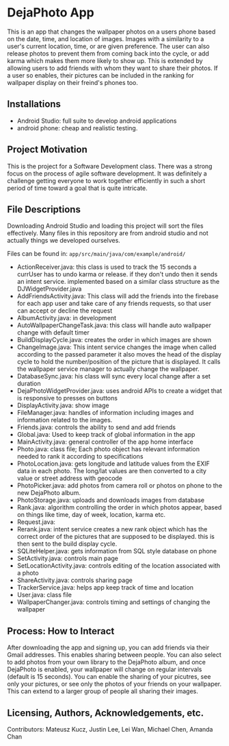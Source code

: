 # DejaPhoto App
This is an app that changes the wallpaper photos on a users phone based on the date, time, and location of images. Images with a similarity to a user's current location, time, or are given preference. The user can also release photos to prevent them from coming back into the cycle, or add karma which makes them more likely to show up. This is extended by allowing users to add friends with whom they want to share their photos. If a user so enables, their pictures can be included in the ranking for wallpaper display on their freind's phones too.

## Installations
- Android Studio: full suite to develop android applications
- android phone: cheap and realistic testing.

## Project Motivation
This is the project for a Software Development class. There was a strong focus on the process of agile software development. It was definitely a challenge getting everyone to work together efficiently in such a short period of time toward a goal that is quite intricate. 

## File Descriptions
Downloading Android Studio and loading this project will sort the files effectively. Many files in this repository are from android studio and not actually things we developed ourselves.

Files can be found in: `app/src/main/java/com/example/android/`
- ActionReceiver.java: this class is used to track the 15 seconds a currUser has to undo karma or release. if they don't undo then it sends an intent service. implemented based on a similar class structure as the DJWidgetProvider.java
- AddFriendsActivity.java: This class will add the friends into the firebase for each app user and take care of any friends requests, so that user can accept or decline the request
- AlbumActivity.java: in development
- AutoWallpaperChangeTask.java: this class will handle auto wallpaper change with default timer
- BuildDisplayCycle.java: creates the order in which images are shown
- ChangeImage.java: This intent service changes the image when called according to the passed parameter it also moves the head of the display cycle to hold the number/position of the picture that is displayed. It calls the wallpaper service manager to actually change the wallpaper.
- DatabaseSync.java: his class will sync every local change after a set duration
- DejaPhotoWidgetProvider.java: uses android APIs to create a widget that is responsive to presses on buttons
- DisplayActivity.java: show image
- FileManager.java: handles of information including images and information related to the images.
- Friends.java: controls the ability to send and add friends
- Global.java: Used to keep track of global information in the app
- MainActivity.java: general controller of the app home interface
- Photo.java: class file; Each photo object has relevant information needed to rank it according to specifications
- PhotoLocation.java: gets longitude and latitude values from the EXIF data in each photo. The long/lat values are then converted to a city value or street address with geocode
- PhotoPicker.java: add photos from camera roll or photos on phone to the new DejaPhoto album.
- PhotoStorage.java: uploads and downloads images from database
- Rank.java: algorithm controlling the order in which photos appear, based on things like time, day of week, location, karma etc.
- Request.java: 
- Rerank.java: intent service creates a new rank object which has the correct order of the pictures that are supposed to be displayed. this is then sent to the build display cycle.
- SQLiteHelper.java: gets information from SQL style database on phone
- SetActivity.java: controls main page
- SetLocationActivity.java: controls editing of the location associated with a photo
- ShareActivity.java: controls sharing page
- TrackerService.java: helps app keep track of time and location
- User.java: class file
- WallpaperChanger.java: controls timing and settings of changing the wallpaper

## Process: How to Interact
After downloading the app and signing up, you can add friends via their Gmail addresses. This enables sharing between people. You can also select to add photos from your own library to the DejaPhoto album, and once DejaPhoto is enabled, your wallpaper will change on regular intervals (default is 15 seconds). You can enable the sharing of your picutres, see only your pictures, or see only the photos of your friends on your wallpaper. This can extend to a larger group of people all sharing their images.

## Licensing, Authors, Acknowledgements, etc.
Contributors: Mateusz Kucz, Justin Lee, Lei Wan, Michael Chen, Amanda Chan
